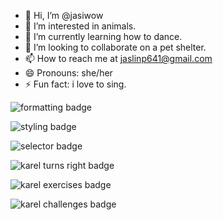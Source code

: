 - 👋 Hi, I’m @jasiwow
- 👀 I’m interested in animals.
- 🌱 I’m currently learning how to dance.
- 💞️ I’m looking to collaborate on a pet shelter.
- 📫 How to reach me at jaslinp641@gmail.com
- 😄 Pronouns: she/her
- ⚡ Fun fact: i love to sing.

<!---
jasiwow/jasiwow is a ✨ special ✨ repository because its `README.md` (this file) appears on your GitHub profile.
You can click the Preview link to take a look at your changes.
--->
![formatting badge](https://github.com/jasiwow/jasiwow/assets/156215675/e990172f-67ff-4822-9409-626e5f9674fb)

![styling badge](https://github.com/jasiwow/jasiwow/assets/156215675/3ec634ab-6585-40f9-b0f0-503952299c1f)

![selector badge](https://github.com/jasiwow/jasiwow/assets/156215675/687f96c2-8d27-4b8d-b857-52863a6af489)



![karel turns right badge](https://github.com/jasiwow/jasiwow/assets/156215675/ffb768d7-7b14-41d7-b95f-12a9295d84f0)

![karel exercises badge](https://github.com/jasiwow/jasiwow/assets/156215675/f588c5cb-e57d-45b6-9c1d-fe7dd5bb94e0)

![karel challenges badge](https://github.com/jasiwow/jasiwow/assets/156215675/83ffaa5d-6619-41ca-bb68-576c8426018d)


